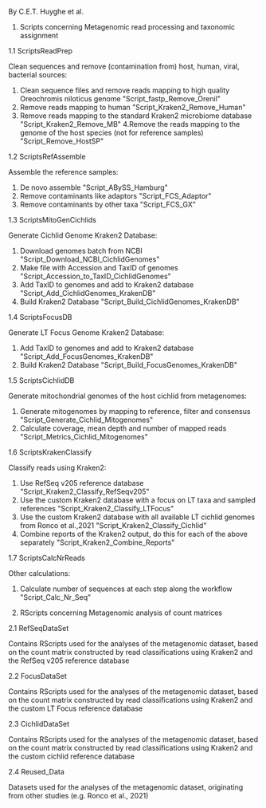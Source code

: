 By C.E.T. Huyghe et al.

1. Scripts concerning Metagenomic read processing and taxonomic assignment

1.1 ScriptsReadPrep

Clean sequences and remove (contamination from) host, human, viral, bacterial sources:
1. Clean sequence files and remove reads mapping to high quality Oreochromis niloticus genome
"Script_fastp_Remove_Orenil"
2. Remove reads mapping to human
"Script_Kraken2_Remove_Human"
3. Remove reads mapping to the standard Kraken2 microbiome database
"Script_Kraken2_Remove_MB"
4.Remove the reads mapping to the genome of the host species (not for reference samples)
"Script_Remove_HostSP"

1.2 ScriptsRefAssemble

Assemble the reference samples:
1. De novo assemble
"Script_ABySS_Hamburg"
2. Remove contaminants like adaptors 
"Script_FCS_Adaptor"
3. Remove contaminants by other taxa 
"Script_FCS_GX"

1.3 ScriptsMitoGenCichlids

Generate Cichlid Genome Kraken2 Database:
1. Download genomes batch from NCBI
"Script_Download_NCBI_CichlidGenomes"
2. Make file with Accession and TaxID of genomes
"Script_Accession_to_TaxID_CichlidGenomes"
3. Add TaxID to genomes and add to Kraken2 database
"Script_Add_CichlidGenomes_KrakenDB"
4. Build Kraken2 Database
"Script_Build_CichlidGenomes_KrakenDB"

1.4 ScriptsFocusDB

Generate LT Focus Genome Kraken2 Database:
1. Add TaxID to genomes and add to Kraken2 database
"Script_Add_FocusGenomes_KrakenDB"
2. Build Kraken2 Database
"Script_Build_FocusGenomes_KrakenDB"

1.5 ScriptsCichlidDB

Generate mitochondrial genomes of the host cichlid from metagenomes:
1. Generate mitogenomes by mapping to reference, filter and consensus
"Script_Generate_Cichlid_Mitogenomes"
2. Calculate coverage, mean depth and number of mapped reads
"Script_Metrics_Cichlid_Mitogenomes"

1.6 ScriptsKrakenClassify

Classify reads using Kraken2:
1. Use RefSeq v205 reference database
"Script_Kraken2_Classify_RefSeqv205"
2. Use the custom Kraken2 database with a focus on LT taxa and sampled references
"Script_Kraken2_Classify_LTFocus"
3. Use the custom Kraken2 database with all available LT cichlid genomes from Ronco et al.,2021
"Script_Kraken2_Classify_Cichlid"
4. Combine reports of the Kraken2 output, do this for each of the above separately
"Script_Kraken2_Combine_Reports"

1.7 ScriptsCalcNrReads

Other calculations:
1. Calculate number of sequences at each step along the workflow
"Script_Calc_Nr_Seq"

2. RScripts concerning Metagenomic analysis of count matrices

2.1 RefSeqDataSet

Contains RScripts used for the analyses of the metagenomic dataset, based on the count matrix constructed by read classifications using Kraken2 and the RefSeq v205 reference database

2.2 FocusDataSet

Contains RScripts used for the analyses of the metagenomic dataset, based on the count matrix constructed by read classifications using Kraken2 and the custom LT Focus reference database

2.3 CichlidDataSet

Contains RScripts used for the analyses of the metagenomic dataset, based on the count matrix constructed by read classifications using Kraken2 and the custom cichlid reference database

2.4 Reused_Data

Datasets used for the analyses of the metagenomic dataset, originating from other studies (e.g. Ronco et al., 2021)
